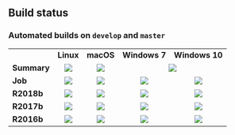 ## Build status

### Automated builds on `develop` and `master`

<table>
    <tr>
        <td></td>
        <td><b>Linux</b></td>
        <td><b>macOS</b></td>
        <td><b>Windows 7</b></td>
        <td><b>Windows 10</b></td>
    </tr>
    <tr>
        <td><b>Summary</b></td>
        <td><div align="center"><a href="https://king.nuigalway.ie/jenkins/job/COBRAToolbox-branches-auto-linux/"><img src="https://opencobra.github.io/cobratoolbox/stable/_static/badges/linux.svg"></a></div></td>
        <td><div align="center"><a href="https://king.nuigalway.ie/jenkins/job/COBRAToolbox-branches-auto-macOS/"><img src="https://opencobra.github.io/cobratoolbox/stable/_static/badges/macOS.svg"></a></div></td>
        <td colspan="2"><div align="center"><a href="https://king.nuigalway.ie/jenkins/job/COBRAToolbox-branches-auto-windows7/"><img src="https://opencobra.github.io/cobratoolbox/stable/_static/badges/windows.svg"></a></div></td>
    </tr>
    <tr>
        <td><b>Job</b></td>
        <td><div align="center"><a href='https://king.nuigalway.ie/jenkins/job/COBRAToolbox-branches-auto-linux/'><img src='https://king.nuigalway.ie/jenkins/job/COBRAToolbox-branches-auto-linux/badge/icon'></a></div></td>
        <td><div align="center"><a href='https://king.nuigalway.ie/jenkins/job/COBRAToolbox-branches-auto-macOS/'><img src='https://king.nuigalway.ie/jenkins/job/COBRAToolbox-branches-auto-macOS/badge/icon'></a></div></td>
        <td><div align="center"><a href='https://king.nuigalway.ie/jenkins/job/COBRAToolbox-branches-auto-windows7/'><img src='https://king.nuigalway.ie/jenkins/job/COBRAToolbox-branches-auto-windows7/badge/icon'></a></div></td>
        <td><div align="center"><a href='https://king.nuigalway.ie/jenkins/job/COBRAToolbox-branches-auto-windows10/'><img src='https://king.nuigalway.ie/jenkins/job/COBRAToolbox-branches-auto-windows10/badge/icon'></a></div></td>
    </tr>
    <tr>
        <td><b>R2018b</b></td>
        <td><div align="center"><a href='https://king.nuigalway.ie/jenkins/job/COBRAToolbox-branches-auto-linux/MATLAB_VER=R2018b,label=prince-slave-linux-01'><img src='https://king.nuigalway.ie/jenkins/job/COBRAToolbox-branches-auto-linux/MATLAB_VER=R2018b,label=prince-slave-linux-01/badge/icon'></a></div></td>
        <td><div align="center"><a href='https://king.nuigalway.ie/jenkins/job/COBRAToolbox-branches-auto-macOS/MATLAB_VER=R2018b,label=lcsbs-mac-pro-biocore'><img src='https://king.nuigalway.ie/jenkins/job/COBRAToolbox-branches-auto-macOS/MATLAB_VER=R2018b,label=lcsbs-mac-pro/badge/icon'></a></div></td>
        <td><div align="center"><a href='https://king.nuigalway.ie/jenkins/job/COBRAToolbox-branches-auto-windows7/MATLAB_VER=R2018b,label=prince-slave-windows7-01'><img src='https://king.nuigalway.ie/jenkins/job/COBRAToolbox-branches-auto-windows7/MATLAB_VER=R2018b,label=prince-slave-windows7-01/badge/icon'></a></div></td>
        <td><div align="center"><a href='https://king.nuigalway.ie/jenkins/job/COBRAToolbox-branches-auto-windows10/MATLAB_VER=R2018b,label=prince-slave-windows10-01'><img src='https://king.nuigalway.ie/jenkins/job/COBRAToolbox-branches-auto-windows10/MATLAB_VER=R2018b,label=prince-slave-windows10-01/badge/icon'></a></div></td>
    </tr>
    <tr>
        <td><b>R2017b</b></td>
        <td><div align="center"><a href='https://king.nuigalway.ie/jenkins/job/COBRAToolbox-branches-auto-linux/MATLAB_VER=R2017b,label=prince-slave-linux-01'><img src='https://king.nuigalway.ie/jenkins/job/COBRAToolbox-branches-auto-linux/MATLAB_VER=R2017b,label=prince-slave-linux-01/badge/icon'></a></div></td>
        <td><div align="center"><a href='https://king.nuigalway.ie/jenkins/job/COBRAToolbox-branches-auto-macOS/MATLAB_VER=R2017b,label=lcsbs-mac-pro-biocore'><img src='https://king.nuigalway.ie/jenkins/job/COBRAToolbox-branches-auto-macOS/MATLAB_VER=R2017b,label=lcsbs-mac-pro/badge/icon'></a></div></td>
        <td><div align="center"><a href='https://king.nuigalway.ie/jenkins/job/COBRAToolbox-branches-auto-windows7/MATLAB_VER=R2017b,label=prince-slave-windows7-01'><img src='https://king.nuigalway.ie/jenkins/job/COBRAToolbox-branches-auto-windows7/MATLAB_VER=R2017b,label=prince-slave-windows7-01/badge/icon'></a></div></td>
        <td><div align="center"><a href='https://king.nuigalway.ie/jenkins/job/COBRAToolbox-branches-auto-windows10/MATLAB_VER=R2017b,label=prince-slave-windows10-01'><img src='https://king.nuigalway.ie/jenkins/job/COBRAToolbox-branches-auto-windows10/MATLAB_VER=R2017b,label=prince-slave-windows10-01/badge/icon'></a></div></td>
    </tr>
    <tr>
        <td><b>R2016b</b></td>
        <td><div align="center"><a href='https://king.nuigalway.ie/jenkins/job/COBRAToolbox-branches-auto-linux/MATLAB_VER=R2016b,label=prince-slave-linux-01'><img src='https://king.nuigalway.ie/jenkins/job/COBRAToolbox-branches-auto-linux/MATLAB_VER=R2016b,label=prince-slave-linux-01/badge/icon'></a></div></td>
        <td><div align="center"><a href='https://king.nuigalway.ie/jenkins/job/COBRAToolbox-branches-auto-macOS/MATLAB_VER=R2016b,label=lcsbs-mac-pro-biocore'><img src='https://king.nuigalway.ie/jenkins/job/COBRAToolbox-branches-auto-macOS/MATLAB_VER=R2016b,label=lcsbs-mac-pro/badge/icon'></a></div></td>
        <td><div align="center"><a href='https://king.nuigalway.ie/jenkins/job/COBRAToolbox-branches-auto-windows7/MATLAB_VER=R2016b,label=prince-slave-windows7-01'><img src='https://king.nuigalway.ie/jenkins/job/COBRAToolbox-branches-auto-windows7/MATLAB_VER=R2016b,label=prince-slave-windows7-01/badge/icon'></a></div></td>
        <td><div align="center"><a href='https://king.nuigalway.ie/jenkins/job/COBRAToolbox-branches-auto-windows10/MATLAB_VER=R2016b,label=prince-slave-windows10-01'><img src='https://king.nuigalway.ie/jenkins/job/COBRAToolbox-branches-auto-windows10/MATLAB_VER=R2016b,label=prince-slave-windows10-01/badge/icon'></a></div></td>
    </tr>
</table>